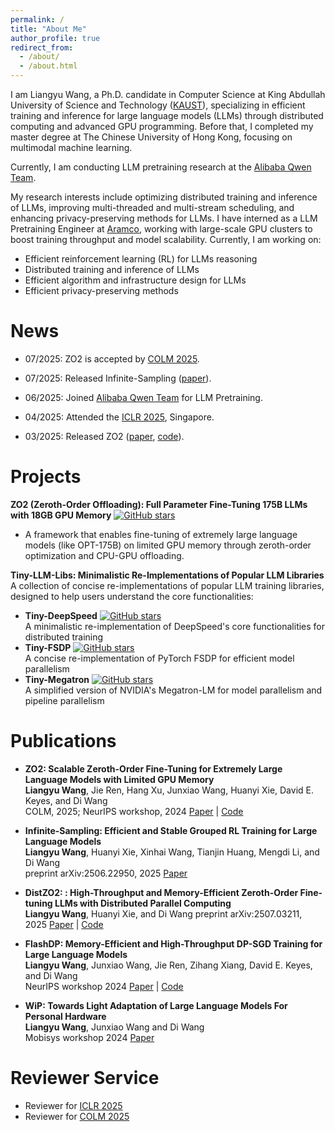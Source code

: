 ```yaml
---
permalink: /
title: "About Me"
author_profile: true
redirect_from: 
  - /about/
  - /about.html
---
```

I am Liangyu Wang, a Ph.D. candidate in Computer Science at King Abdullah University of Science and Technology ([KAUST](https://www.kaust.edu.sa/en/)), specializing in efficient training and inference for large language models (LLMs) through distributed computing and advanced GPU programming. 
Before that, I completed my master degree at The Chinese University of Hong Kong, focusing on multimodal machine learning.

Currently, I am conducting LLM pretraining research at the [Alibaba Qwen Team](https://huggingface.co/Qwen).

My research interests include optimizing distributed training and inference of LLMs, improving multi-threaded and multi-stream scheduling, and enhancing privacy-preserving methods for LLMs. I have interned as a LLM Pretraining Engineer at [Aramco](https://www.aramco.com/), working with large-scale GPU clusters to boost training throughput and model scalability. Currently, I am working on:

* Efficient reinforcement learning (RL) for LLMs reasoning
* Distributed training and inference of LLMs
* Efficient algorithm and infrastructure design for LLMs
* Efficient privacy-preserving methods

News
====

* 07/2025: ZO2 is accepted by [COLM 2025](https://colmweb.org/index.html).

* 07/2025: Released Infinite-Sampling ([paper](https://arxiv.org/pdf/2506.22950)).

* 06/2025: Joined [Alibaba Qwen Team](https://huggingface.co/Qwen) for LLM Pretraining.

* 04/2025: Attended the [ICLR 2025](https://openreview.net/group?id=ICLR.cc/2025/Conference), Singapore.

* 03/2025: Released ZO2 ([paper](https://arxiv.org/abs/2503.12668), [code](https://github.com/liangyuwang/zo2)).

Projects
========

**ZO2 (Zeroth-Order Offloading): Full Parameter Fine-Tuning 175B LLMs with 18GB GPU Memory** [![GitHub stars](https://img.shields.io/github/stars/liangyuwang/zo2?style=social)](https://github.com/liangyuwang/zo2)
- A framework that enables fine-tuning of extremely large language models (like OPT-175B) on limited GPU memory through zeroth-order optimization and CPU-GPU offloading.

**Tiny-LLM-Libs: Minimalistic Re-Implementations of Popular LLM Libraries**
A collection of concise re-implementations of popular LLM training libraries, designed to help users understand the core functionalities:
- **Tiny-DeepSpeed** [![GitHub stars](https://img.shields.io/github/stars/liangyuwang/Tiny-DeepSpeed?style=social)](https://github.com/liangyuwang/Tiny-DeepSpeed)  
A minimalistic re-implementation of DeepSpeed's core functionalities for distributed training
- **Tiny-FSDP** [![GitHub stars](https://img.shields.io/github/stars/liangyuwang/Tiny-FSDP?style=social)](https://github.com/liangyuwang/Tiny-FSDP)  
A concise re-implementation of PyTorch FSDP for efficient model parallelism
- **Tiny-Megatron** [![GitHub stars](https://img.shields.io/github/stars/liangyuwang/Tiny-Megatron?style=social)](https://github.com/liangyuwang/Tiny-Megatron)  
A simplified version of NVIDIA's Megatron-LM for model parallelism and pipeline parallelism

Publications
============

* **ZO2: Scalable Zeroth-Order Fine-Tuning for Extremely Large Language Models with Limited GPU Memory**  
  **Liangyu Wang**, Jie Ren, Hang Xu, Junxiao Wang, Huanyi Xie, David E. Keyes, and Di Wang  
  COLM, 2025; NeurIPS workshop, 2024
  [Paper](https://arxiv.org/abs/2503.12668) | [Code](https://github.com/liangyuwang/zo2)

* **Infinite-Sampling: Efficient and Stable Grouped RL Training for Large Language Models**  
  **Liangyu Wang**, Huanyi Xie, Xinhai Wang, Tianjin Huang, Mengdi Li, and Di Wang  
  preprint arXiv:2506.22950, 2025 
  [Paper](https://arxiv.org/pdf/2506.22950)

* **DistZO2: : High-Throughput and Memory-Efficient Zeroth-Order Fine-tuning LLMs with Distributed Parallel Computing**  
  **Liangyu Wang**, Huanyi Xie, and Di Wang
  preprint arXiv:2507.03211, 2025 
  [Paper](https://arxiv.org/pdf/2507.03211) | [Code](https://github.com/liangyuwang/zo2)

* **FlashDP: Memory-Efficient and High-Throughput DP-SGD Training for Large Language Models**  
  **Liangyu Wang**, Junxiao Wang, Jie Ren, Zihang Xiang, David E. Keyes, and Di Wang  
  NeurIPS workshop 2024 
  [Paper](https://openreview.net/pdf?id=6izXTVVzoI) | [Code](https://github.com/kaustpradalab/flashdp)

* **WiP: Towards Light Adaptation of Large Language Models For Personal Hardware**  
  **Liangyu Wang**, Junxiao Wang and Di Wang  
  Mobisys workshop 2024 
  [Paper](https://dl.acm.org/doi/pdf/10.1145/3662006.3662065)

Reviewer Service
================

- Reviewer for [ICLR 2025](https://iclr.cc/)
- Reviewer for [COLM 2025](https://colmweb.org/)
